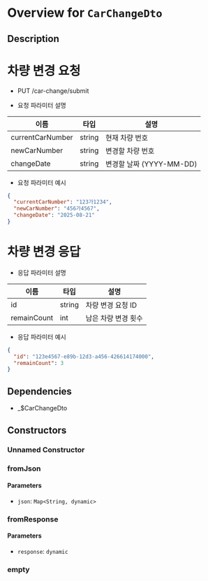 # Overview for `CarChangeDto`

## Description

# 차량 변경 요청

 - PUT /car-change/submit

 - 요청 파라미터 설명

 |이름|타입|설명|
 |-|-|-|
 |currentCarNumber|string|현재 차량 번호|
 |newCarNumber|string|변경할 차량 번호|
 |changeDate|string|변경할 날짜 (YYYY-MM-DD)|

 - 요청 파라미터 예시

 ```json
 {
   "currentCarNumber": "123가1234",
   "newCarNumber": "456가4567",
   "changeDate": "2025-08-21"
 }
 ```

 # 차량 변경 응답

 - 응답 파라미터 설명

 |이름|타입|설명|
 |-|-|-|
 |id|string|차량 변경 요청 ID|
 |remainCount|int|남은 차량 변경 횟수|

 - 응답 파라미터 예시

 ```json
 {
   "id": "123e4567-e89b-12d3-a456-426614174000",
   "remainCount": 3
 }
 ```

## Dependencies

- _$CarChangeDto

## Constructors

### Unnamed Constructor


### fromJson


#### Parameters

- `json`: `Map<String, dynamic>`
### fromResponse


#### Parameters

- `response`: `dynamic`
### empty


